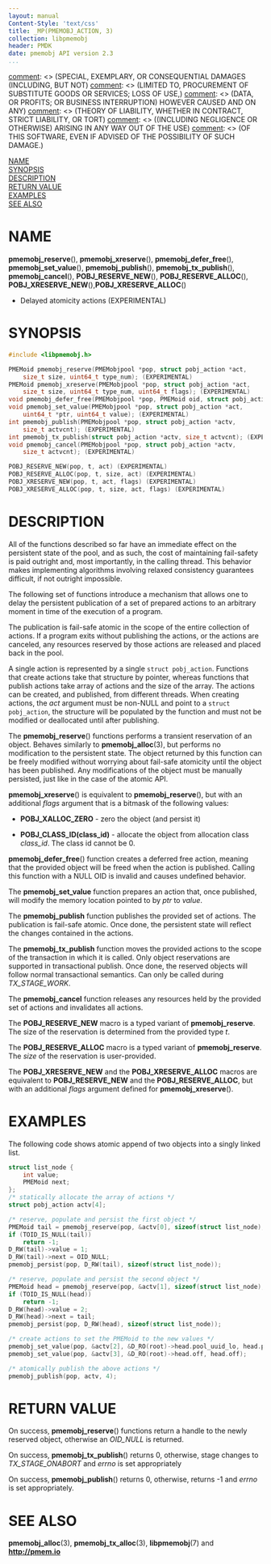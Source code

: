 ```yaml
---
layout: manual
Content-Style: 'text/css'
title: _MP(PMEMOBJ_ACTION, 3)
collection: libpmemobj
header: PMDK
date: pmemobj API version 2.3
...
```


[comment]: <> (Copyright 2017-2018, Intel Corporation)

[comment]: <> (Redistribution and use in source and binary forms, with or without)
[comment]: <> (modification, are permitted provided that the following conditions)
[comment]: <> (are met:)
[comment]: <> (    * Redistributions of source code must retain the above copyright)
[comment]: <> (      notice, this list of conditions and the following disclaimer.)
[comment]: <> (    * Redistributions in binary form must reproduce the above copyright)
[comment]: <> (      notice, this list of conditions and the following disclaimer in)
[comment]: <> (      the documentation and/or other materials provided with the)
[comment]: <> (      distribution.)
[comment]: <> (    * Neither the name of the copyright holder nor the names of its)
[comment]: <> (      contributors may be used to endorse or promote products derived)
[comment]: <> (      from this software without specific prior written permission.)

[comment]: <> (THIS SOFTWARE IS PROVIDED BY THE COPYRIGHT HOLDERS AND CONTRIBUTORS)
[comment]: <> ("AS IS" AND ANY EXPRESS OR IMPLIED WARRANTIES, INCLUDING, BUT NOT)
[comment]: <> (LIMITED TO, THE IMPLIED WARRANTIES OF MERCHANTABILITY AND FITNESS FOR)
[comment]: <> (A PARTICULAR PURPOSE ARE DISCLAIMED. IN NO EVENT SHALL THE COPYRIGHT)
[comment]: <> (OWNER OR CONTRIBUTORS BE LIABLE FOR ANY DIRECT, INDIRECT, INCIDENTAL,)
[comment]: <> (SPECIAL, EXEMPLARY, OR CONSEQUENTIAL DAMAGES (INCLUDING, BUT NOT)
[comment]: <> (LIMITED TO, PROCUREMENT OF SUBSTITUTE GOODS OR SERVICES; LOSS OF USE,)
[comment]: <> (DATA, OR PROFITS; OR BUSINESS INTERRUPTION) HOWEVER CAUSED AND ON ANY)
[comment]: <> (THEORY OF LIABILITY, WHETHER IN CONTRACT, STRICT LIABILITY, OR TORT)
[comment]: <> ((INCLUDING NEGLIGENCE OR OTHERWISE) ARISING IN ANY WAY OUT OF THE USE)
[comment]: <> (OF THIS SOFTWARE, EVEN IF ADVISED OF THE POSSIBILITY OF SUCH DAMAGE.)

[comment]: <> (pmemobj_action.3 -- Delayed atomicity actions)

[NAME](#name)<br />
[SYNOPSIS](#synopsis)<br />
[DESCRIPTION](#description)<br />
[RETURN VALUE](#return-value)<br />
[EXAMPLES](#examples)<br />
[SEE ALSO](#see-also)<br />


# NAME #

**pmemobj_reserve**(), **pmemobj_xreserve**(), **pmemobj_defer_free**(),
**pmemobj_set_value**(), **pmemobj_publish**(), **pmemobj_tx_publish**(),
**pmemobj_cancel**(), **POBJ_RESERVE_NEW**(), **POBJ_RESERVE_ALLOC**(),
**POBJ_XRESERVE_NEW**(),**POBJ_XRESERVE_ALLOC**()
- Delayed atomicity actions (EXPERIMENTAL)


# SYNOPSIS #

```c
#include <libpmemobj.h>

PMEMoid pmemobj_reserve(PMEMobjpool *pop, struct pobj_action *act,
	size_t size, uint64_t type_num); (EXPERIMENTAL)
PMEMoid pmemobj_xreserve(PMEMobjpool *pop, struct pobj_action *act,
	size_t size, uint64_t type_num, uint64_t flags); (EXPERIMENTAL)
void pmemobj_defer_free(PMEMobjpool *pop, PMEMoid oid, struct pobj_action *act);
void pmemobj_set_value(PMEMobjpool *pop, struct pobj_action *act,
	uint64_t *ptr, uint64_t value); (EXPERIMENTAL)
int pmemobj_publish(PMEMobjpool *pop, struct pobj_action *actv,
	size_t actvcnt); (EXPERIMENTAL)
int pmemobj_tx_publish(struct pobj_action *actv, size_t actvcnt); (EXPERIMENTAL)
void pmemobj_cancel(PMEMobjpool *pop, struct pobj_action *actv,
	size_t actvcnt); (EXPERIMENTAL)

POBJ_RESERVE_NEW(pop, t, act) (EXPERIMENTAL)
POBJ_RESERVE_ALLOC(pop, t, size, act) (EXPERIMENTAL)
POBJ_XRESERVE_NEW(pop, t, act, flags) (EXPERIMENTAL)
POBJ_XRESERVE_ALLOC(pop, t, size, act, flags) (EXPERIMENTAL)
```

# DESCRIPTION #

All of the functions described so far have an immediate effect on the persistent
state of the pool, and as such, the cost of maintaining fail-safety is paid
outright and, most importantly, in the calling thread. This behavior makes
implementing algorithms involving relaxed consistency guarantees difficult, if
not outright impossible.

The following set of functions introduce a mechanism that allows one to delay
the persistent publication of a set of prepared actions to an arbitrary moment
in time of the execution of a program.

The publication is fail-safe atomic in the scope of the entire collection of
actions. If a program exits without publishing the actions, or the actions are
canceled, any resources reserved by those actions are released and placed back in
the pool.

A single action is represented by a single `struct pobj_action`. Functions that
create actions take that structure by pointer, whereas functions that publish
actions take array of actions and the size of the array. The actions can be
created, and published, from different threads.
When creating actions, the *act* argument must be non-NULL and point to a
`struct pobj_action`, the structure will be populated by the function and must
not be modified or deallocated until after publishing.

The **pmemobj_reserve**() functions performs a transient reservation of an object.
Behaves similarly to **pmemobj_alloc**(3), but performs no modification to the
persistent state.
The object returned by this function can be freely modified without worrying
about fail-safe atomicity until the object has been published. Any modifications
of the object must be manually persisted, just like in the case of the atomic API.

**pmemobj_xreserve**() is equivalent to **pmemobj_reserve**(), but with an
additional *flags* argument that is a bitmask of the following values:

+ **POBJ_XALLOC_ZERO** - zero the object (and persist it)

+ **POBJ_CLASS_ID(class_id)** - allocate the object from allocation class
*class_id*. The class id cannot be 0.

**pmemobj_defer_free**() function creates a deferred free action, meaning that
the provided object will be freed when the action is published. Calling this
function with a NULL OID is invalid and causes undefined behavior.

The **pmemobj_set_value** function prepares an action that, once published, will
modify the memory location pointed to by *ptr* to *value*.

The **pmemobj_publish** function publishes the provided set of actions. The
publication is fail-safe atomic. Once done, the persistent state will reflect
the changes contained in the actions.

The **pmemobj_tx_publish** function moves the provided actions to the scope of
the transaction in which it is called. Only object reservations are supported
in transactional publish. Once done, the reserved objects will follow normal
transactional semantics. Can only be called during *TX_STAGE_WORK*.

The **pmemobj_cancel** function releases any resources held by the provided
set of actions and invalidates all actions.

The **POBJ_RESERVE_NEW** macro is a typed variant of **pmemobj_reserve**.
The size of the reservation is determined from the provided type *t*.

The **POBJ_RESERVE_ALLOC** macro is a typed variant of **pmemobj_reserve**.
The *size* of the reservation is user-provided.

The **POBJ_XRESERVE_NEW** and the **POBJ_XRESERVE_ALLOC** macros are equivalent
to **POBJ_RESERVE_NEW** and the **POBJ_RESERVE_ALLOC**, but with an additional
*flags* argument defined for **pmemobj_xreserve**().

# EXAMPLES #

The following code shows atomic append of two objects into a singly linked list.

```c
struct list_node {
	int value;
	PMEMoid next;
};
/* statically allocate the array of actions */
struct pobj_action actv[4];

/* reserve, populate and persist the first object */
PMEMoid tail = pmemobj_reserve(pop, &actv[0], sizeof(struct list_node), 0);
if (TOID_IS_NULL(tail))
	return -1;
D_RW(tail)->value = 1;
D_RW(tail)->next = OID_NULL;
pmemobj_persist(pop, D_RW(tail), sizeof(struct list_node));

/* reserve, populate and persist the second object */
PMEMoid head = pmemobj_reserve(pop, &actv[1], sizeof(struct list_node), 0);
if (TOID_IS_NULL(head))
	return -1;
D_RW(head)->value = 2;
D_RW(head)->next = tail;
pmemobj_persist(pop, D_RW(head), sizeof(struct list_node));

/* create actions to set the PMEMoid to the new values */
pmemobj_set_value(pop, &actv[2], &D_RO(root)->head.pool_uuid_lo, head.pool_uuid_lo);
pmemobj_set_value(pop, &actv[3], &D_RO(root)->head.off, head.off);

/* atomically publish the above actions */
pmemobj_publish(pop, actv, 4);
```

# RETURN VALUE #

On success, **pmemobj_reserve**() functions return a handle to the newly
reserved object, otherwise an *OID_NULL* is returned.

On success, **pmemobj_tx_publish**() returns 0, otherwise,
stage changes to *TX_STAGE_ONABORT* and *errno* is set appropriately

On success, **pmemobj_publish**() returns 0, otherwise, returns -1 and *errno*
is set appropriately.

# SEE ALSO #

**pmemobj_alloc**(3), **pmemobj_tx_alloc**(3), **libpmemobj**(7)
and **<http://pmem.io>**

